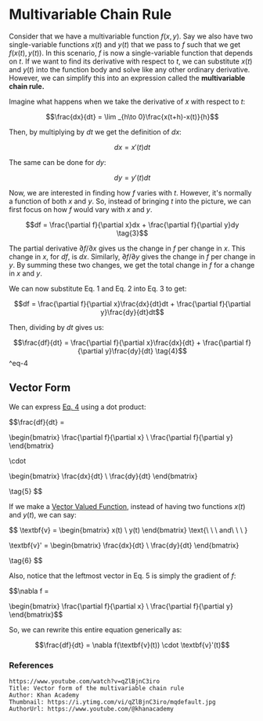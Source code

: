 # Multivariable Chain Rule

Consider that we have a multivariable function $f(x,y)$. Say we also have two single-variable functions $x(t)$ and $y(t)$ that we pass to $f$ such that we get $f(x(t), y(t))$. In this scenario, $f$ is now a single-variable function that depends on $t$. If we want to find its derivative with respect to $t$, we can substitute $x(t)$ and $y(t)$ into the function body and solve like any other ordinary derivative. However, we can simplify this into an expression called the **multivariable chain rule.**

Imagine what happens when we take the derivative of $x$ with respect to $t$:

$$\frac{dx}{dt} = \lim _{h\to 0}\frac{x(t+h)-x(t)}{h}$$

Then, by multiplying by $dt$ we get the definition of $dx$:

$$dx = x'(t) dt \tag{1}$$ 

The same can be done for $dy$:

$$dy = y'(t) dt \tag{2}$$

Now, we are interested in finding how $f$ varies with $t$. However, it's normally a function of both $x$ and $y$. So, instead of bringing $t$ into the picture, we can first focus on how $f$ would vary with $x$ and $y$.

$$df = \frac{\partial f}{\partial x}dx + \frac{\partial f}{\partial y}dy \tag{3}$$

The partial derivative $\partial f / \partial x$ gives us the change in $f$ per change in $x$. This change in $x$, for $df$, is $dx$. Similarly, $\partial f / \partial y$ gives the change in $f$ per change in $y$. By summing these two changes, we get the total change in $f$ for a change in $x$ and $y$. 

We can now substitute Eq. 1 and Eq. 2 into Eq. 3 to get:

$$df = \frac{\partial f}{\partial x}\frac{dx}{dt}dt + \frac{\partial f}{\partial y}\frac{dy}{dt}dt$$

Then, dividing by $dt$ gives us:

$$\frac{df}{dt} = \frac{\partial f}{\partial x}\frac{dx}{dt} + \frac{\partial f}{\partial y}\frac{dy}{dt} \tag{4}$$
^eq-4

## Vector Form

We can express [Eq. 4](#^eq-4) using a dot product:

$$\frac{df}{dt} = 

\begin{bmatrix}
\frac{\partial f}{\partial x} \\
\frac{\partial f}{\partial y}
\end{bmatrix}

\cdot 

\begin{bmatrix}
\frac{dx}{dt} \\
\frac{dy}{dt} 
\end{bmatrix}

\tag{5}
$$

If we make a [Vector Valued Function](Vector%20Valued%20Functions.md), instead of having two functions $x(t)$ and $y(t)$, we can say:

$$
\textbf{v} =
\begin{bmatrix}
x(t) \\
y(t) 
\end{bmatrix}
\text{\ \ \ and\ \ \ }

\textbf{v}' = 
\begin{bmatrix}
\frac{dx}{dt} \\
\frac{dy}{dt} 
\end{bmatrix}

\tag{6}
$$

Also, notice that the leftmost vector in Eq. 5 is simply the gradient of $f$:

$$\nabla f = 

\begin{bmatrix}
\frac{\partial f}{\partial x} \\
\frac{\partial f}{\partial y}
\end{bmatrix}$$

So, we can rewrite this entire equation generically as:

$$\frac{df}{dt} = \nabla f(\textbf{v}(t)) \cdot \textbf{v}'(t)$$

### References

```vid
https://www.youtube.com/watch?v=qZlBjnC3iro
Title: Vector form of the multivariable chain rule
Author: Khan Academy
Thumbnail: https://i.ytimg.com/vi/qZlBjnC3iro/mqdefault.jpg
AuthorUrl: https://www.youtube.com/@khanacademy
```